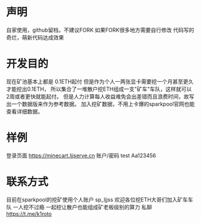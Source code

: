 # 声明
自家使用，github留档，不建议FORK
如果FORK很多地方需要自行修改
代码写的奇烂，萌新代码达成效果
# 开发目的
现在矿池基本上都是 0.1ETH起付 但是作为个人一两张显卡需要挖一个月甚至更久才能挖出0.1ETH，
所以集合了一堆散户挖ETH组成一支"矿车"车队，这样就可以2周或者更快就能起付。
但是人力计算每人收益难免会出差错而且浪费时间，故写出一个数据版来作为参考数据。
加入挖矿数据，不用上卡爆的sparkpool官网也能查看详细数据。
# 样例
登录页面 https://minecart.ljjserve.cn
账户/密码 test Aa123456
# 联系方式
目前在sparkpool的挖矿使用个人账户 sp_ljjss 欢迎各位挖ETH大哥们加入矿车车队
一人挖不过瘾 一起挖让散户也能组成矿老板级别的算力
私聊 https://t.me/k1roto


